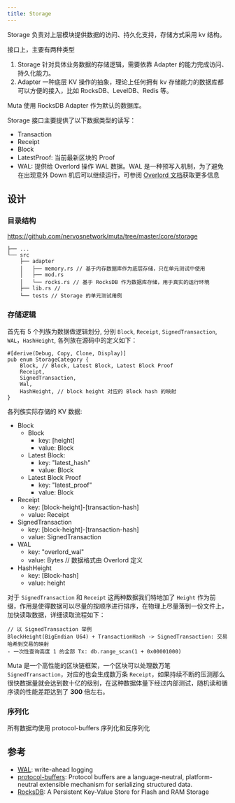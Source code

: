 ```yaml
---
title: Storage
---
```


Storage 负责对上层模块提供数据的访问、持久化支持，存储方式采用 kv 结构。

接口上，主要有两种类型
1. Storage 针对具体业务数据的存储逻辑，需要依靠 Adapter 的能力完成访问、持久化能力。
2. Adapter 一种底层 KV 操作的抽象，理论上任何拥有 kv 存储能力的数据库都可以方便的接入，比如 RocksDB、LevelDB、Redis 等。

Muta 使用 RocksDB Adapter 作为默认的数据库。

Storage 接口主要提供了以下数据类型的读写：

- Transaction
- Receipt
- Block
- LatestProof: 当前最新区块的 Proof
- WAL: 提供给 Overlord 操作 WAL 数据。WAL 是一种预写入机制，为了避免在出现意外 Down 机后可以继续运行，可参阅 [Overlord 文档](./overlord.md)获取更多信息

## 设计
### 目录结构
https://github.com/nervosnetwork/muta/tree/master/core/storage
```
├── ...
└── src
    ├── adapter
    │   ├── memory.rs // 基于内存数据库作为底层存储，只在单元测试中使用
    │   ├── mod.rs
    │   └── rocks.rs // 基于 RocksDB 作为数据库存储，用于真实的运行环境
    ├── lib.rs // 
    └── tests // Storage 的单元测试用例
```

### 存储逻辑

首先有 5 个列族为数据做逻辑划分, 分别 `Block`, `Receipt`, `SignedTransaction`, `WAL`，`HashHeight`, 各列族在源码中的定义如下：
```
#[derive(Debug, Copy, Clone, Display)]
pub enum StorageCategory {
    Block, // Block, Latest Block, Latest Block Proof
    Receipt,
    SignedTransaction,
    Wal,
    HashHeight, // block height 对应的 Block hash 的映射
}
```

各列族实际存储的 KV 数据:
- Block
    - Block
        - key: [height]
        - value: Block
    - Latest Block:
        - key: "latest_hash" 
        - value: Block
    - Latest Block Proof
        - key: "latest_proof"
        - value: Block
- Receipt
    - key: [block-height]-[transaction-hash]
    - value: Receipt
- SignedTransaction
    - key: [block-height]-[transaction-hash]
    - value: SignedTransaction
- WAL
    - key: "overlord_wal"
    - value: Bytes // 数据格式由 Overlord 定义
- HashHeight
    - key: [Block-hash]
    - value: height

对于 `SignedTransaction` 和 `Receipt` 这两种数据我们特地加了 `Height` 作为前缀，作用是使得数据可以尽量的按顺序进行排序，在物理上尽量落到一份文件上，加快读取数据，详细读取流程如下：
```
// 以 SignedTransaction 举例
BlockHeight(BigEndian U64) + TransactionHash -> SignedTransaction: 交易哈希到交易的映射
- 一次性查询高度 1 的全部 Tx: db.range_scan(1 + 0x00001000)
```

Muta 是一个高性能的区块链框架，一个区块可以处理数万笔 `SignedTransaction`，对应的也会生成数万条 `Receipt`，如果持续不断的压测那么很快数据量就会达到数十亿的级别，在这种数据体量下经过内部测试，随机读和循序读的性能差距达到了 **300** 倍左右。

### 序列化
所有数据均使用 protocol-buffers 序列化和反序列化

## 参考
- [WAL](https://en.wikipedia.org/wiki/Write-ahead_logging): write-ahead logging 
- [protocol-buffers](https://developers.google.com/protocol-buffers): Protocol buffers are a language-neutral, platform-neutral extensible mechanism for serializing structured data.
- [RocksDB](https://rocksdb.org/): A Persistent Key-Value Store for Flash and RAM Storage